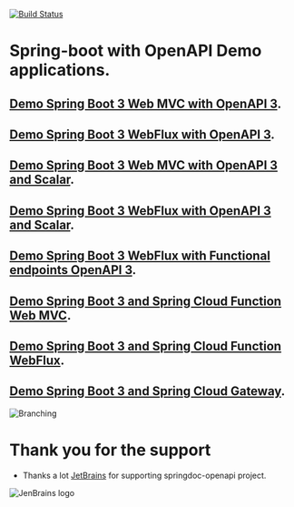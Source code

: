[![Build Status](https://ci-cd.springdoc.org:8443/buildStatus/icon?job=springdoc-openapi-demos%2Fmaster)](https://ci-cd.springdoc.org:8443/view/springdoc-openapi-demos/job/springdoc-openapi-demos/job/master/)


# Spring-boot with OpenAPI Demo applications.

## [Demo Spring Boot 3 Web MVC with OpenAPI 3](https://demos.springdoc.org/demo-spring-boot-3-webmvc).

## [Demo Spring Boot 3 WebFlux with OpenAPI 3](https://demos.springdoc.org/demo-spring-boot-3-webflux/swagger-ui.html).

## [Demo Spring Boot 3 Web MVC with OpenAPI 3 and Scalar](https://demos.springdoc.org/demo-spring-boot-webmvc-scalar/scalar).

## [Demo Spring Boot 3 WebFlux with OpenAPI 3 and Scalar](https://demos.springdoc.org/demo-spring-boot-webflux-scalar/scalar).

## [Demo Spring Boot 3 WebFlux with Functional endpoints OpenAPI 3](https://demos.springdoc.org/demo-spring-boot-3-webflux-functional/swagger-ui.html).

## [Demo Spring Boot 3 and Spring Cloud Function Web MVC](https://demos.springdoc.org/spring-cloud-function-webmvc).

## [Demo Spring Boot 3 and Spring Cloud Function WebFlux](https://demos.springdoc.org/spring-cloud-function-webflux/swagger-ui.html).

## [Demo Spring Boot 3 and Spring Cloud Gateway](https://demos.springdoc.org/demo-microservices/swagger-ui.html).


![Branching](https://springdoc.org/img/pets.png)

# **Thank you for the support**

* Thanks a lot [JetBrains](https://www.jetbrains.com/?from=springdoc-openapi) for
  supporting springdoc-openapi project.

![JenBrains logo](https://springdoc.org/img/jetbrains.svg)





